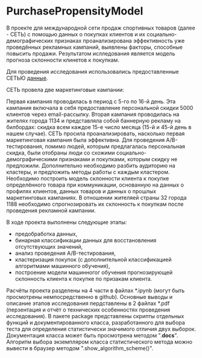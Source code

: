 # PurchasePropensityModel

В проекте для международной сети продаж спортивных товаров (далее - СЕТЬ) с помощью данных о покупках клиентов и их социально-демографических признаках проанализирована эффективность уже проведённых рекламных кампаний, выявлены факторы, способные повысить продажи. Результатом ислледования является модель прогноза склонности клинетов к покупкам.  
  
Для проведения исследования использовались предоставленные СЕТЬЮ [данные](https://drive.google.com/drive/folders/1wk3vMP8PnMIgzNz1Rfkbp8ZCylz5dPsk).  

СЕТЬ провела две маркетинговые кампании: 

Первая кампания проводилась в период с 5-го по 16-й день. Эта кампания включала в себя предоставление персональной скидки 5000 клиентов через email-рассылку. Вторая кампания проводилась на жителях города 1134 и представляла собой баннерную рекламу на билбордах: скидка всем каждое 15-е число месяца (15-й и 45-й день в нашем случае). СЕТЬ просила проанализировать, насколько первая маркетинговая кампания была эффективна. Для проведения A/B-тестирования, помимо людей, которым предлагалась персональная скидка, были отобраны люди со схожими социально-демографическими признаками и покупками, которым скидку не предложили. Дополнительно необходимо разбить аудиторию на кластеры, и предложить методы работы с каждым кластером. Необходимо построить модель склонности клиента к покупке определённого товара при коммуникации, основанную на данных о профилях клиентов, данных товаров и данных о прошлых маркетинговых кампаниях. В отношении жителяей страны 32 города 1188 необходимо спрогнозировать их склонность к покупкам после проведения рекламной кампании. 


В ходе проекта выполнены следующие этапы:
- предобработка данных,  
- бинарная классификации данных для восстановления отсутствующих значений,  
- анализ проведения A/B-тестирования,  
- кластеризация покупок (с дополнительной классификацией алгоритмами машинного обучения),  
- построение модели машинногог обучения прогнозирующей склонность клиента к покупке по призакам клиента.

Расчёты проекта разделены на 4 части в файлах *.ipynb (могут быть просмотрены немпосредственно в github).
Основные выводы и описание этапов исследования пердставлены в 2 файлах *.pdf (перзентация и отчёт о технических особенностях проведения исследования). В пакете package представлены скрипты отдельных функций и документированного класса, разработанного для выбора теста для определения статистически значимого отличия двух выборок. Документация класса может быть просмотрена методом ".__docs__". Алгоритм выбора экземпляром класса статистического метода можно вывести в браузер методом ".show_algorithm_scheme()".
